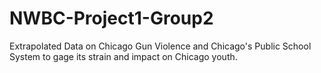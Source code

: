 # NWBC-Project1-Group2
Extrapolated Data on Chicago Gun Violence and Chicago's Public School System to gage its strain and impact on Chicago youth.
